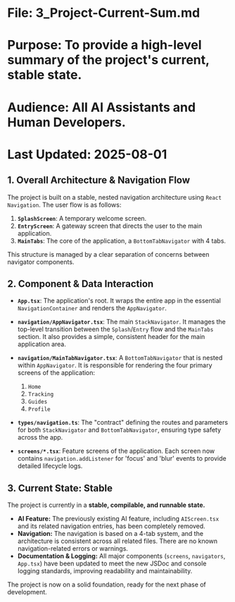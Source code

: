 # File: 3_Project-Current-Sum.md
# Purpose: To provide a high-level summary of the project's current, stable state.
# Audience: All AI Assistants and Human Developers.
# Last Updated: 2025-08-01

## 1. Overall Architecture & Navigation Flow

The project is built on a stable, nested navigation architecture using `React Navigation`. The user flow is as follows:

1.  **`SplashScreen`**: A temporary welcome screen.
2.  **`EntryScreen`**: A gateway screen that directs the user to the main application.
3.  **`MainTabs`**: The core of the application, a `BottomTabNavigator` with 4 tabs.

This structure is managed by a clear separation of concerns between navigator components.

## 2. Component & Data Interaction

-   **`App.tsx`**: The application's root. It wraps the entire app in the essential `NavigationContainer` and renders the `AppNavigator`.

-   **`navigation/AppNavigator.tsx`**: The main `StackNavigator`. It manages the top-level transition between the `Splash`/`Entry` flow and the `MainTabs` section. It also provides a simple, consistent header for the main application area.

-   **`navigation/MainTabNavigator.tsx`**: A `BottomTabNavigator` that is nested within `AppNavigator`. It is responsible for rendering the four primary screens of the application:
    1.  `Home`
    2.  `Tracking`
    3.  `Guides`
    4.  `Profile`

-   **`types/navigation.ts`**: The "contract" defining the routes and parameters for both `StackNavigator` and `BottomTabNavigator`, ensuring type safety across the app.

-   **`screens/*.tsx`**: Feature screens of the application. Each screen now contains `navigation.addListener` for 'focus' and 'blur' events to provide detailed lifecycle logs.

## 3. Current State: Stable

The project is currently in a **stable, compilable, and runnable state.**

-   **AI Feature:** The previously existing AI feature, including `AIScreen.tsx` and its related navigation entries, has been completely removed.
-   **Navigation:** The navigation is based on a 4-tab system, and the architecture is consistent across all related files. There are no known navigation-related errors or warnings.
-   **Documentation & Logging:** All major components (`screens`, `navigators`, `App.tsx`) have been updated to meet the new JSDoc and console logging standards, improving readability and maintainability.

The project is now on a solid foundation, ready for the next phase of development.
